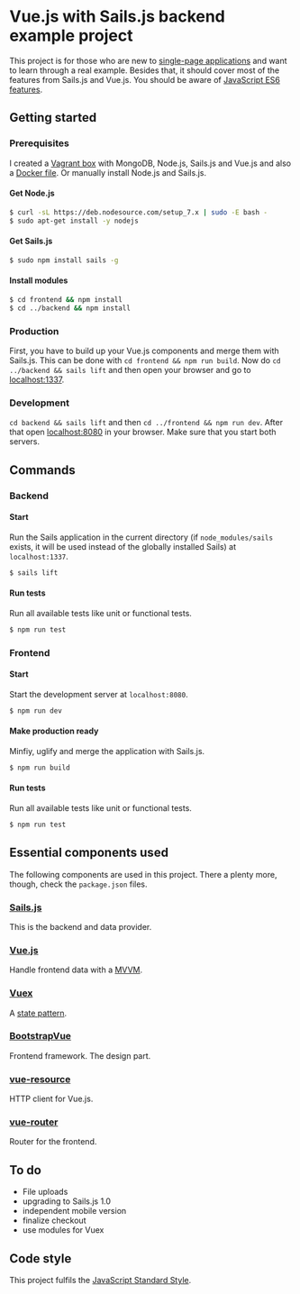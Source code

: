 # Vue.js with Sails.js backend example project
This project is for those who are new to 
[single-page applications](https://en.wikipedia.org/wiki/Single-page_application) and want to learn through a real 
example. Besides that, it should cover most of the features from Sails.js and Vue.js. You should be aware of 
[JavaScript ES6 features](http://es6-features.org).

## Getting started
### Prerequisites
I created a [Vagrant box](https://github.com/ndabAP/Vagrant-box-with-Sails.js-Vue.js-and-MongoDB) with MongoDB, Node.js, 
Sails.js and Vue.js and also a 
[Docker file](https://github.com/ndabAP/Docker-image-with-Sails.js-vue-cli-Node.js-and-MongoDB). Or manually install 
Node.js and Sails.js.

#### Get Node.js

```bash
$ curl -sL https://deb.nodesource.com/setup_7.x | sudo -E bash -
$ sudo apt-get install -y nodejs
```

#### Get Sails.js

```bash
$ sudo npm install sails -g
```

#### Install modules

```bash
$ cd frontend && npm install
$ cd ../backend && npm install
```

### Production
First, you have to build up your Vue.js components and merge them with Sails.js. This can be done with 
`cd frontend && npm run build`. Now do `cd ../backend && sails lift` and then open your browser and go to 
[localhost:1337](http://localhost:1337).

### Development
`cd backend && sails lift` and then `cd ../frontend && npm run dev`. After that open 
[localhost:8080](http://localhost:8080) in your browser. Make sure that you start both servers.

## Commands

### Backend


#### Start
Run the Sails application in the current directory (if `node_modules/sails` exists, it will be used instead of the 
globally installed Sails) at `localhost:1337`.

```bash
$ sails lift
```

#### Run tests
Run all available tests like unit or functional tests.

```bash
$ npm run test
```
### Frontend

#### Start
Start the development server at `localhost:8080`.

```bash
$ npm run dev
```

#### Make production ready
Minfiy, uglify and merge the application with Sails.js.

```bash
$ npm run build
```

#### Run tests
Run all available tests like unit or functional tests.

```bash
$ npm run test
```

## Essential components used
The following components are used in this project. There a plenty more, though, check the `package.json` files.

### [Sails.js](https://github.com/balderdashy/sails)
This is the backend and data provider.

### [Vue.js](https://github.com/vuejs/vue)
Handle frontend data with a [MVVM](https://en.wikipedia.org/wiki/Model%E2%80%93view%E2%80%93viewmodel).

### [Vuex](https://github.com/vuejs/vuex)
A [state pattern](https://en.wikipedia.org/wiki/State_pattern).

### [BootstrapVue](https://github.com/bootstrap-vue/bootstrap-vue)
Frontend framework. The design part.

### [vue-resource](https://github.com/pagekit/vue-resource)
HTTP client for Vue.js.

### [vue-router](https://github.com/vuejs/vue-router)
Router for the frontend.

## To do
- File uploads
- upgrading to Sails.js 1.0
- independent mobile version
- finalize checkout
- use modules for Vuex

## Code style
This project fulfils the [JavaScript Standard Style](https://standardjs.com/).
